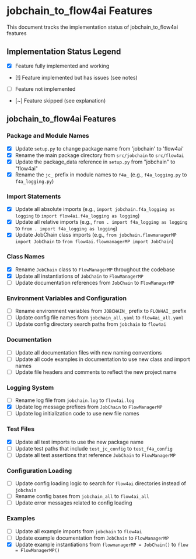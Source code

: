 # jobchain_to_flow4ai Features

This document tracks the implementation status of jobchain_to_flow4ai features

## Implementation Status Legend

- [x] Feature fully implemented and working
- [!] Feature implemented but has issues (see notes)
- [ ] Feature not implemented
- [~] Feature skipped (see explanation)

## jobchain_to_flow4ai Features

### Package and Module Names
- [x] Update `setup.py` to change package name from 'jobchain' to 'flow4ai'
- [x] Rename the main package directory from `src/jobchain` to `src/flow4ai`
- [x] Update the package_data reference in `setup.py` from "jobchain" to "flow4ai"
- [x] Rename the `jc_` prefix in module names to `f4a_` (e.g., `f4a_logging.py` to `f4a_logging.py`)

### Import Statements
- [x] Update all absolute imports (e.g., `import jobchain.f4a_logging as logging` to `import flow4ai.f4a_logging as logging`)
- [x] Update all relative imports (e.g., `from . import f4a_logging as logging` to `from . import f4a_logging as logging`)
- [x] Update JobChain class imports (e.g., `from jobchain.flowmanagerMP import JobChain` to `from flow4ai.flowmanagerMP import JobChain`)

### Class Names
- [x] Rename `JobChain` class to `FlowManagerMP` throughout the codebase
- [x] Update all instantiations of `JobChain` to `FlowManagerMP` 
- [ ] Update documentation references from `JobChain` to `FlowManagerMP`

### Environment Variables and Configuration
- [ ] Rename environment variables from `JOBCHAIN_` prefix to `FLOW4AI_` prefix
- [ ] Update config file names from `jobchain_all.yaml` to `flow4ai_all.yaml`
- [ ] Update config directory search paths from `jobchain` to `flow4ai`

### Documentation
- [ ] Update all documentation files with new naming conventions
- [ ] Update all code examples in documentation to use new class and import names
- [ ] Update file headers and comments to reflect the new project name

### Logging System
- [ ] Rename log file from `jobchain.log` to `flow4ai.log`
- [x] Update log message prefixes from `JobChain` to `FlowManagerMP`
- [ ] Update log initialization code to use new file names

### Test Files
- [x] Update all test imports to use the new package name
- [ ] Update test paths that include `test_jc_config` to `test_f4a_config`
- [ ] Update all test assertions that reference `JobChain` to `FlowManagerMP`

### Configuration Loading 
- [ ] Update config loading logic to search for `flow4ai` directories instead of `jobchain`
- [ ] Rename config bases from `jobchain_all` to `flow4ai_all`
- [ ] Update error messages related to config loading

### Examples
- [ ] Update all example imports from `jobchain` to `flow4ai`
- [ ] Update example documentation from `JobChain` to `FlowManagerMP`
- [x] Update example instantiations from `flowmanagerMP = JobChain()` to `flow = FlowManagerMP()`
